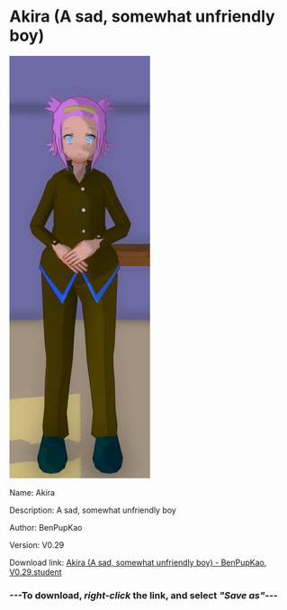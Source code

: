 # Akira (A sad, somewhat unfriendly boy)

<img src = "https://raw.githubusercontent.com/Arbiter1223/Daigaku-Gurashi-Custom-Students/master/Students/Files/Akira%20(A%20sad%2C%20somewhat%20unfriendly%20boy).png">

Name: Akira

Description: A sad, somewhat unfriendly boy

Author: BenPupKao

Version: V0.29

Download link: <a href="https://raw.githubusercontent.com/Arbiter1223/Daigaku-Gurashi-Custom-Students/master/Students/Files/Akira%20(A%20sad%2C%20somewhat%20unfriendly%20boy)%20-%20BenPupKao%2C%20V0.29.student">Akira (A sad, somewhat unfriendly boy) - BenPupKao, V0.29.student</a>

### ---**To download, _right-click_ the link, and select _"Save as"_**---
